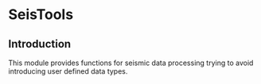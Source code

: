 # SeisTools

## Introduction

This module provides functions for seismic data processing trying to avoid introducing
user defined data types.
